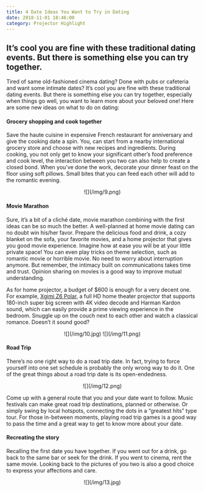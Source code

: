 ```yaml
---
title: 4 Date Ideas You Want to Try in Dating
date: 2018-11-01 18:46:00
category: Projector Highlight
---
```


## It’s cool you are fine with these traditional dating events. But there is something else you can try together.

Tired of same old-fashioned cinema dating? Done with pubs or cafeteria and want some intimate dates? It’s cool you are fine with these traditional dating events. But there is something else you can try together, especially when things go well, you want to learn more about your beloved one! Here are some new ideas on what to do on dating:

<!-- more -->

#### Grocery shopping and cook together
Save the haute cuisine in expensive French restaurant for anniversary and give the cooking date a spin. You, can start from a nearby international grocery store and choose with new recipes and ingredients. During cooking, you not only get to know your significant other’s food preference and cook level, the interaction between you two can also help to create a closed bond. When you’ve done the work, decorate your dinner feast on the floor using soft pillows. Small bites that you can feed each other will add to the romantic evening.

<center>
![](/img/9.png)
</center>

#### Movie Marathon
Sure, it’s a bit of a cliché date, movie marathon combining with the first ideas can be so much the better. A well-planned at home movie dating can no doubt win his/her favor. Prepare the delicious food and drink, a cozy blanket on the sofa, your favorite movies, and a home projector that gives you good movie experience. Imagine how at ease you will be at your little private space! You can even play tricks on theme selection, such as romantic movie or horrible movie. No need to worry about interruption anymore. But remember, the intimacy built on communications takes time and trust. Opinion sharing on movies is a good way to improve mutual understanding.

As for home projector, a budget of $600 is enough for a very decent one. For example, [Xgimi Z6 Polar](https://www.xgimi.com/en/Z6-Polar-1080p-home-theater-projector.html), a full HD home theater projector that supports 180-inch super big screen with 4K video decode and Harman Kardon sound, which can easily provide a prime viewing experience in the bedroom. Snuggle up on the couch next to each other and watch a classical romance. Doesn’t it sound good?

<center>
![](/img/10.jpg)
![](/img/11.png)
</center>

#### Road Trip 
There’s no one right way to do a road trip date. In fact, trying to force yourself into one set schedule is probably the only wrong way to do it. One of the great things about a road trip date is its open-endedness.

<center>
![](/img/12.png)
</center>

Come up with a general route that you and your date want to follow. Music festivals can make great road trip destinations, planned or otherwise. Or simply swing by local hotspots, connecting the dots in a “greatest hits” type tour. For those in-between moments, playing road trip games is a good way to pass the time and a great way to get to know more about your date.

#### Recreating the story
Recalling the first date you have together. If you went out for a drink, go back to the same bar or seek for the drink. If you went to cinema, rent the same movie. Looking back to the pictures of you two is also a good choice to express your affections and care.

<center>
![](/img/13.jpg)
</center>